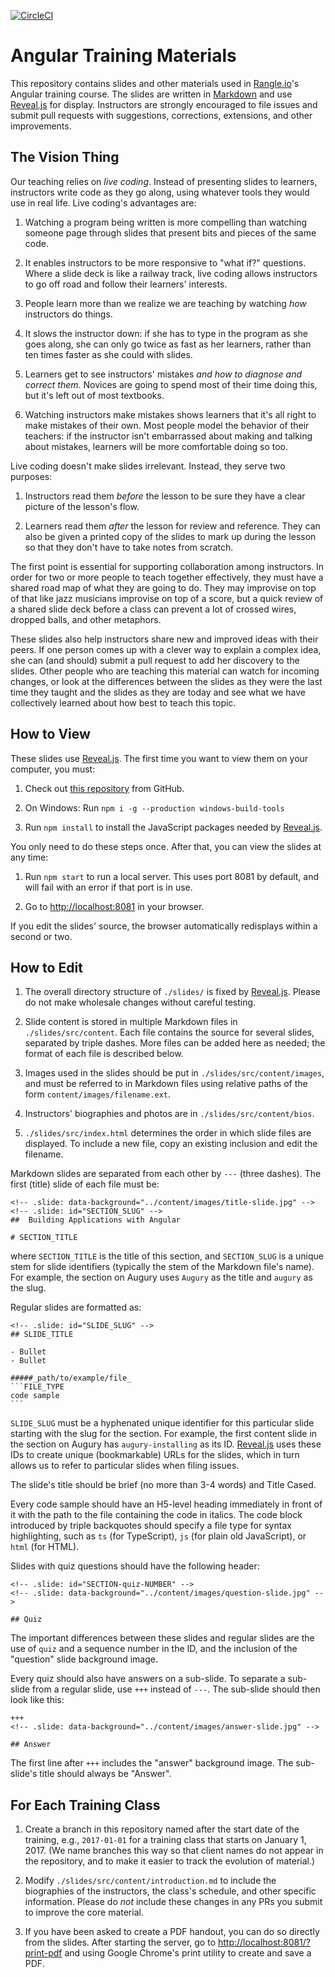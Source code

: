 [![CircleCI](https://circleci.com/gh/rangle/angular-training-slides.svg?style=svg)](https://circleci.com/gh/rangle/angular-training-slides)

# Angular Training Materials

This repository contains slides and other materials
used in [Rangle.io][rangle]'s Angular training course.
The slides are written in [Markdown][markdown]
and use [Reveal.js][reveal] for display.
Instructors are strongly encouraged to file issues and submit pull requests
with suggestions, corrections, extensions, and other improvements.

## The Vision Thing

Our teaching relies on *live coding*.
Instead of presenting slides to learners,
instructors write code as they go along,
using whatever tools they would use in real life.
Live coding's advantages are:

1.  Watching a program being written is more compelling than watching
    someone page through slides that present bits and pieces of the same
    code.

1.  It enables instructors to be more responsive to "what if?"
    questions. Where a slide deck is like a railway track, live coding
    allows instructors to go off road and follow their learners'
    interests.

1.  People learn more than we realize we are teaching by watching
    *how* instructors do things.

1.  It slows the instructor down: if she has to type in the program as
    she goes along, she can only go twice as fast as her learners,
    rather than ten times faster as she could with slides.

1.  Learners get to see instructors' mistakes *and how to diagnose
    and correct them*. Novices are going to spend most of their time
    doing this, but it's left out of most textbooks.

1.  Watching instructors make mistakes shows learners that it's all
    right to make mistakes of their own.  Most people model the behavior of
    their teachers: if the instructor isn't embarrassed about making and
    talking about mistakes, learners will be more comfortable doing so
    too.

Live coding doesn't make slides irrelevant.
Instead, they serve two purposes:

1.  Instructors read them *before* the lesson to be sure they have a
    clear picture of the lesson's flow.

1.  Learners read them *after* the lesson for review and reference.
    They can also be given a printed copy of the slides to mark up
    during the lesson so that they don't have to take notes from
    scratch.

The first point is essential for supporting collaboration among instructors.
In order for two or more people to teach together effectively,
they must have a shared road map of what they are going to do.
They may improvise on top of that like jazz musicians improvise on top of a score,
but a quick review of a shared slide deck before a class
can prevent a lot of crossed wires, dropped balls, and other metaphors.

These slides also help instructors share new and improved ideas with their peers.
If one person comes up with a clever way to explain a complex idea,
she can (and should) submit a pull request to add her discovery to the slides.
Other people who are teaching this material can watch for incoming changes,
or look at the differences between the slides as they were the last time they taught
and the slides as they are today
and see what we have collectively learned about how best to teach this topic.

## How to View

These slides use [Reveal.js][reveal].
The first time you want to view them on your computer,
you must:

1.  Check out [this repository][repo] from GitHub.

1. On Windows: Run `npm i -g --production windows-build-tools`

1.  Run `npm install` to install the JavaScript packages needed by [Reveal.js][reveal].

You only need to do these steps once.
After that,
you can view the slides at any time:

1.  Run `npm start` to run a local server.
    This uses port 8081 by default,
    and will fail with an error if that port is in use.

1.  Go to [http://localhost:8081](http://localhost:8081/) in your browser.

If you edit the slides' source,
the browser automatically redisplays within a second or two.

## How to Edit

1.  The overall directory structure of `./slides/` is fixed by [Reveal.js][reveal].
    Please do not make wholesale changes without careful testing.

1.  Slide content is stored in multiple Markdown files in `./slides/src/content`.
    Each file contains the source for several slides, separated by triple dashes.
    More files can be added here as needed;
    the format of each file is described below.

1.  Images used in the slides should be put in `./slides/src/content/images`,
    and must be referred to in Markdown files using relative paths of the form
    `content/images/filename.ext`.

1.  Instructors' biographies and photos are in `./slides/src/content/bios`.

1.  `./slides/src/index.html` determines the order in which slide files are displayed.
    To include a new file, copy an existing inclusion and edit the filename.

Markdown slides are separated from each other by `---` (three dashes).
The first (title) slide of each file must be:

~~~
<!-- .slide: data-background="../content/images/title-slide.jpg" -->
<!-- .slide: id="SECTION_SLUG" -->
##  Building Applications with Angular

# SECTION_TITLE
~~~

where `SECTION_TITLE` is the title of this section, and `SECTION_SLUG`
is a unique stem for slide identifiers (typically the stem of the
Markdown file's name).  For example, the section on Augury uses
`Augury` as the title and `augury` as the slug.

Regular slides are formatted as:

~~~
<!-- .slide: id="SLIDE_SLUG" -->
## SLIDE_TITLE

- Bullet
- Bullet

#####_path/to/example/file_
```FILE_TYPE
code sample
```
~~~

`SLIDE_SLUG` must be a hyphenated unique identifier for this particular slide
starting with the slug for the section.  For example, the first content slide
in the section on Augury has `augury-installing` as its ID.  [Reveal.js][reveal]
uses these IDs to create unique (bookmarkable) URLs for the slides, which in
turn allows us to refer to particular slides when filing issues.

The slide's title should be brief (no more than 3-4 words) and Title Cased.

Every code sample should have an H5-level heading immediately in front
of it with the path to the file containing the code in italics.  The
code block introduced by triple backquotes should specify a file type
for syntax highlighting, such as `ts` (for TypeScript), `js` (for plain
old JavaScript), or `html` (for HTML).

Slides with quiz questions should have the following header:

~~~
<!-- .slide: id="SECTION-quiz-NUMBER" -->
<!-- .slide: data-background="../content/images/question-slide.jpg" -->

## Quiz
~~~

The important differences between these slides and regular slides are
the use of `quiz` and a sequence number in the ID, and the inclusion
of the "question" slide background image.

Every quiz should also have answers on a sub-slide.  To separate a
sub-slide from a regular slide, use `+++` instead of `---`.  The
sub-slide should then look like this:

~~~
+++
<!-- .slide: data-background="../content/images/answer-slide.jpg" -->

## Answer
~~~

The first line after `+++` includes the "answer" background image.
The sub-slide's title should always be "Answer".

## For Each Training Class

1.  Create a branch in this repository named after the start date of the training,
    e.g., `2017-01-01` for a training class that starts on January 1, 2017.
    (We name branches this way so that client names do not appear in the repository,
    and to make it easier to track the evolution of material.)

1.  Modify `./slides/src/content/introduction.md` to include the biographies of the instructors,
    the class's schedule, and other specific information.
    Please do *not* include these changes in any PRs you submit to improve the core material.

1.  If you have been asked to create a PDF handout,
    you can do so directly from the slides.
    After starting the server,
    go to [http://localhost:8081/?print-pdf](http://localhost:8081/?print-pdf)
    and using Google Chrome's print utility to create and save a PDF.

[markdown]: https://en.wikipedia.org/wiki/Markdown
[rangle]: http://rangle.io
[repo]: https://github.com/rangle/angular-training-slides
[reveal]: http://lab.hakim.se/reveal-js/
